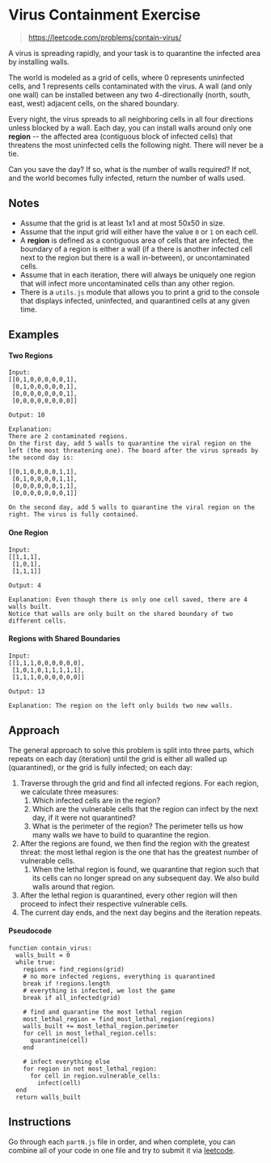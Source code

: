 # Virus Containment Exercise

> https://leetcode.com/problems/contain-virus/

A virus is spreading rapidly, and your task is to quarantine the infected area by installing walls.

The world is modeled as a grid of cells, where 0 represents uninfected cells, and 1 represents cells contaminated with the virus. A wall (and only one wall) can be installed between any two 4-directionally (north, south, east, west) adjacent cells, on the shared boundary.

Every night, the virus spreads to all neighboring cells in all four directions unless blocked by a wall. Each day, you can install walls around only one **region** -- the affected area (contiguous block of infected cells) that threatens the most uninfected cells the following night. There will never be a tie.

Can you save the day? If so, what is the number of walls required? If not, and the world becomes fully infected, return the number of walls used.

## Notes

- Assume that the grid is at least 1x1 and at most 50x50 in size.
- Assume that the input grid will either have the value `0` or `1` on each cell.
- A **region** is defined as a contiguous area of cells that are infected, the boundary of a region is either a wall (if a there is another infected cell next to the region but there is a wall in-between), or uncontaminated cells.
- Assume that in each iteration, there will always be uniquely one region that will infect more uncontaminated cells than any other region.
- There is a `utils.js` module that allows you to print a grid to the console that displays infected, uninfected, and quarantined cells at any given time.

## Examples

#### Two Regions

```
Input:
[[0,1,0,0,0,0,0,1],
 [0,1,0,0,0,0,0,1],
 [0,0,0,0,0,0,0,1],
 [0,0,0,0,0,0,0,0]]

Output: 10

Explanation:
There are 2 contaminated regions.
On the first day, add 5 walls to quarantine the viral region on the left (the most threatening one). The board after the virus spreads by the second day is:

[[0,1,0,0,0,0,1,1],
 [0,1,0,0,0,0,1,1],
 [0,0,0,0,0,0,1,1],
 [0,0,0,0,0,0,0,1]]

On the second day, add 5 walls to quarantine the viral region on the right. The virus is fully contained.
```

#### One Region

```
Input:
[[1,1,1],
 [1,0,1],
 [1,1,1]]

Output: 4

Explanation: Even though there is only one cell saved, there are 4 walls built.
Notice that walls are only built on the shared boundary of two different cells.
```

#### Regions with Shared Boundaries

```
Input:
[[1,1,1,0,0,0,0,0,0],
 [1,0,1,0,1,1,1,1,1],
 [1,1,1,0,0,0,0,0,0]]

Output: 13

Explanation: The region on the left only builds two new walls.
```

## Approach

The general approach to solve this problem is split into three parts, which repeats on each day (iteration) until the grid is either all walled up (quarantined), or the grid is fully infected; on each day:

1. Traverse through the grid and find all infected regions. For each region, we calculate three measures:
   1. Which infected cells are in the region?
   2. Which are the vulnerable cells that the region can infect by the next day, if it were not quarantined?
   3. What is the perimeter of the region? The perimeter tells us how many walls we have to build to quarantine the region.
2. After the regions are found, we then find the region with the greatest threat: the most lethal region is the one that has the greatest number of vulnerable cells.
   1. When the lethal region is found, we quarantine that region such that its cells can no longer spread on any subsequent day. We also build walls around that region.
3. After the lethal region is quarantined, every other region will then proceed to infect their respective vulnerable cells.
4. The current day ends, and the next day begins and the iteration repeats.

#### Pseudocode

```
function contain_virus:
  walls_built = 0
  while true:
    regions = find_regions(grid)
    # no more infected regions, everything is quarantined
    break if !regions.length
    # everything is infected, we lost the game
    break if all_infected(grid)

    # find and quarantine the most lethal region
    most_lethal_region = find_most_lethal_region(regions)
    walls_built += most_lethal_region.perimeter
    for cell in most_lethal_region.cells:
      quarantine(cell)
    end

    # infect everything else
    for region in not most_lethal_region:
      for cell in region.vulnerable_cells:
        infect(cell)
  end
  return walls_built
```

## Instructions

Go through each `partN.js` file in order, and when complete, you can combine all of your code in one file and try to submit it via [leetcode](https://leetcode.com/problems/contain-virus/).
